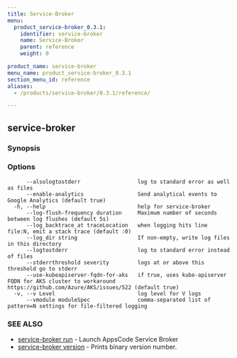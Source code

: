 ```yaml
---
title: Service-Broker
menu:
  product_service-broker_0.3.1:
    identifier: service-broker
    name: Service-Broker
    parent: reference
    weight: 0

product_name: service-broker
menu_name: product_service-broker_0.3.1
section_menu_id: reference
aliases:
  - /products/service-broker/0.3.1/reference/

---
```

## service-broker



### Synopsis



### Options

```
      --alsologtostderr                  log to standard error as well as files
      --enable-analytics                 Send analytical events to Google Analytics (default true)
  -h, --help                             help for service-broker
      --log-flush-frequency duration     Maximum number of seconds between log flushes (default 5s)
      --log_backtrace_at traceLocation   when logging hits line file:N, emit a stack trace (default :0)
      --log_dir string                   If non-empty, write log files in this directory
      --logtostderr                      log to standard error instead of files
      --stderrthreshold severity         logs at or above this threshold go to stderr
      --use-kubeapiserver-fqdn-for-aks   if true, uses kube-apiserver FQDN for AKS cluster to workaround https://github.com/Azure/AKS/issues/522 (default true)
  -v, --v Level                          log level for V logs
      --vmodule moduleSpec               comma-separated list of pattern=N settings for file-filtered logging
```

### SEE ALSO

* [service-broker run](/docs/reference/service-broker_run.md)	 - Launch AppsCode Service Broker
* [service-broker version](/docs/reference/service-broker_version.md)	 - Prints binary version number.

